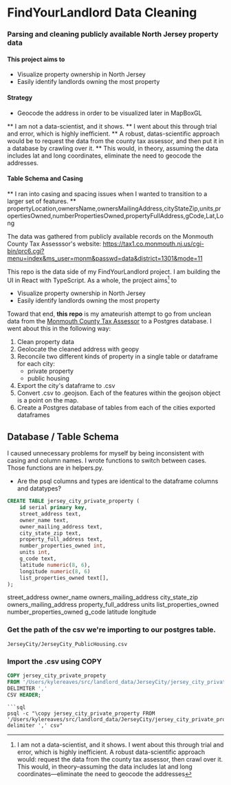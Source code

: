 # FindYourLandlord Data Cleaning

### Parsing and cleaning publicly available North Jersey property data

#### This project aims to
* Visualize property ownership in North Jersey
* Easily identify landlords owning the most property

#### Strategy
* Geocode the address in order to be visualized later in MapBoxGL

** I am not a data-scientist, and it shows.
** I went about this through trial and error, which is highly inefficient.
** A robust, datas-scientific approach would be to request the data from the county tax assessor, and then put it in a database by crawling over it.
** This would, in theory, assuming the data includes lat and long coordinates, eliminate the need to geocode the addresses.

#### Table Schema and Casing
** I ran into casing and spacing issues when I wanted to transition to a larger set of features.
** propertyLocation,ownersName,ownersMailingAddress,cityStateZip,units,propertiesOwned,numberPropertiesOwned,propertyFullAddress,gCode,Lat,Long

The data was gathered from publicly available records on the Monmouth County Tax Assesssor's website:
https://tax1.co.monmouth.nj.us/cgi-bin/prc6.cgi?menu=index&ms_user=monm&passwd=data&district=1301&mode=11

This repo is the data side of my FindYourLandlord project. I am building the UI in React with TypeScript.
As a whole, the project aims[^1] to

- Visualize property ownership in North Jersey
- Easily identify landlords owning the most property

Toward that end, **this repo** is my amateurish attempt to go from unclean data from the [Monmouth County Tax Assessor](https://tax1.co.monmouth.nj.us/cgi-bin/prc6.cgi?menu=index&ms_user=monm&passwd=data&district=1301&mode=11) to a Postgres database.
I went about this in the following way:

1. Clean property data
2. Geolocate the cleaned address with geopy
3. Reconcile two different kinds of property in a single table or dataframe for each city:
   - private property
   - public housing
4. Export the city's dataframe to .csv
5. Convert .csv to .geojson. Each of the features within the geojson object is a point on the map.
6. Create a Postgres database of tables from each of the cities exported dataframes

## Database / Table Schema

I caused unnecessary problems for myself by being inconsistent with casing and column names. I wrote functions to switch between cases. Those functions are in helpers.py.

- Are the psql columns and types are identical to the dataframe columns and datatypes?

```sql
CREATE TABLE jersey_city_private_property (
    id serial primary key,
    street_address text,
    owner_name text,
    owner_mailing_address text,
    city_state_zip text,
    property_full_address text,
    number_properties_owned int,
    units int,
    g_code text,
    latitude numeric(8, 6),
    longitude numeric(8, 6)
    list_properties_owned text[],
);
```

street_address
owner_name
owners_mailing_address
city_state_zip
owners_mailing_address
property_full_address
units
list_properties_owned
number_properties_owned
g_code
latitude
longitude


### Get the path of the csv we're importing to our postgres table.

`JerseyCity/JerseyCity_PublicHousing.csv`

### Import the .csv using COPY

```sql
COPY jersey_city_private_propety
FROM '/Users/kylereaves/src/landlord_data/JerseyCity/jersey_city_private_property.csv'
DELIMITER ','
CSV HEADER;
```


[^1]:
    I am not a data-scientist, and it shows. I went about this through trial and error, which is highly inefficient.
    A robust data-scientific approach would: request the data from the county tax assessor, then crawl over it.
    This would, in theory–assuming the data includes lat and long coordinates—eliminate the need to geocode the addresses
```
```sql
psql -c "\copy jersey_city_private_property FROM '/Users/kylereaves/src/landlord_data/JerseyCity/jersey_city_private_property.csv' delimiter ',' csv"
```
